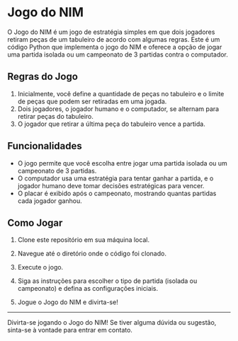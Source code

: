 # Jogo do NIM

O Jogo do NIM é um jogo de estratégia simples em que dois jogadores retiram peças de um tabuleiro de acordo com algumas regras. Este é um código Python que implementa o jogo do NIM e oferece a opção de jogar uma partida isolada ou um campeonato de 3 partidas contra o computador.

## Regras do Jogo

1. Inicialmente, você define a quantidade de peças no tabuleiro e o limite de peças que podem ser retiradas em uma jogada.
2. Dois jogadores, o jogador humano e o computador, se alternam para retirar peças do tabuleiro.
3. O jogador que retirar a última peça do tabuleiro vence a partida.

## Funcionalidades

- O jogo permite que você escolha entre jogar uma partida isolada ou um campeonato de 3 partidas.
- O computador usa uma estratégia para tentar ganhar a partida, e o jogador humano deve tomar decisões estratégicas para vencer.
- O placar é exibido após o campeonato, mostrando quantas partidas cada jogador ganhou.

## Como Jogar

1. Clone este repositório em sua máquina local.

2. Navegue até o diretório onde o código foi clonado.

3. Execute o jogo.

4. Siga as instruções para escolher o tipo de partida (isolada ou campeonato) e defina as configurações iniciais.

5. Jogue o Jogo do NIM e divirta-se!

---

Divirta-se jogando o Jogo do NIM! Se tiver alguma dúvida ou sugestão, sinta-se à vontade para entrar em contato.
